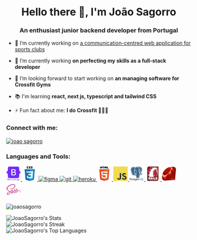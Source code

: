 <h1 align="center">Hello there 👋, I'm João Sagorro</h1>
<h3 align="center">An enthusiast junior backend developer from Portugal</h3>

- 🔭 I’m currently working on [a communication-centred web application for sports clubs](https://github.com/JoaoSagorro/teamsync)

- 🌱 I’m currently working **on perfecting my skills as a full-stack developer**

- 👯 I’m looking forward to start working on **an managing software for Crossfit Gyms**

- 📚 I'm learning **react, next js, typescript and tailwind CSS**

- ⚡ Fun fact about me: **I do Crossfit 🏋🏻‍♂️**

<h3 align="left">Connect with me:</h3>
<p align="left">
<a href="https://linkedin.com/in/joao sagorro" target="blank"><img align="center" src="https://raw.githubusercontent.com/rahuldkjain/github-profile-readme-generator/master/src/images/icons/Social/linked-in-alt.svg" alt="joao sagorro" height="30" width="40" /></a>
</p>

<h3 align="left">Languages and Tools:</h3>
<p align="left"> <a href="https://getbootstrap.com" target="_blank" rel="noreferrer"> <img src="https://raw.githubusercontent.com/devicons/devicon/master/icons/bootstrap/bootstrap-plain-wordmark.svg" alt="bootstrap" width="40" height="40"/> </a> <a href="https://www.w3schools.com/css/" target="_blank" rel="noreferrer"> <img src="https://raw.githubusercontent.com/devicons/devicon/master/icons/css3/css3-original-wordmark.svg" alt="css3" width="40" height="40"/> </a> <a href="https://www.figma.com/" target="_blank" rel="noreferrer"> <img src="https://www.vectorlogo.zone/logos/figma/figma-icon.svg" alt="figma" width="40" height="40"/> </a> <a href="https://git-scm.com/" target="_blank" rel="noreferrer"> <img src="https://www.vectorlogo.zone/logos/git-scm/git-scm-icon.svg" alt="git" width="40" height="40"/> </a> <a href="https://heroku.com" target="_blank" rel="noreferrer"> <img src="https://www.vectorlogo.zone/logos/heroku/heroku-icon.svg" alt="heroku" width="40" height="40"/> </a> <a href="https://www.w3.org/html/" target="_blank" rel="noreferrer"> <img src="https://raw.githubusercontent.com/devicons/devicon/master/icons/html5/html5-original-wordmark.svg" alt="html5" width="40" height="40"/> </a> <a href="https://developer.mozilla.org/en-US/docs/Web/JavaScript" target="_blank" rel="noreferrer"> <img src="https://raw.githubusercontent.com/devicons/devicon/master/icons/javascript/javascript-original.svg" alt="javascript" width="40" height="40"/> </a> <a href="https://www.postgresql.org" target="_blank" rel="noreferrer"> <img src="https://raw.githubusercontent.com/devicons/devicon/master/icons/postgresql/postgresql-original-wordmark.svg" alt="postgresql" width="40" height="40"/> </a> <a href="https://rubyonrails.org" target="_blank" rel="noreferrer"> <img src="https://raw.githubusercontent.com/devicons/devicon/master/icons/rails/rails-original-wordmark.svg" alt="rails" width="40" height="40"/> </a> <a href="https://www.ruby-lang.org/en/" target="_blank" rel="noreferrer"> <img src="https://raw.githubusercontent.com/devicons/devicon/master/icons/ruby/ruby-original.svg" alt="ruby" width="40" height="40"/> </a> <a href="https://sass-lang.com" target="_blank" rel="noreferrer"> <img src="https://raw.githubusercontent.com/devicons/devicon/master/icons/sass/sass-original.svg" alt="sass" width="40" height="40"/> </a> </p>

<p><img align="center" src="https://github-readme-stats.vercel.app/api/top-langs?username=joaosagorro&show_icons=true&locale=en&layout=compact" alt="joaosagorro" /></p>

![JoaoSagorro's Stats](https://github-readme-stats.vercel.app/api?username=JoaoSagorro&theme=gotham&show_icons=true&hide_border=true&count_private=true)<br/>
![JoaoSagorro's Streak](https://github-readme-streak-stats.herokuapp.com/?user=JoaoSagorro&theme=gotham&hide_border=true)<br/>
![JoaoSagorro's Top Languages](https://github-readme-stats.vercel.app/api/top-langs/?username=JoaoSagorro&theme=gotham&show_icons=true&hide_border=true&layout=compact)

